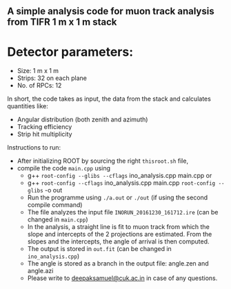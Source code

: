 ## A simple analysis code for muon track analysis from TIFR 1 m x 1 m stack 

# Detector parameters:
 * Size: 1 m x 1 m
 * Strips: 32 on each plane
 * No. of RPCs: 12

In short, the code takes as input, the data from the stack and calculates quantities like:

 * Angular distribution (both zenith and azimuth)
 * Tracking efficiency
 * Strip hit multiplicity

Instructions to run:

* After initializing ROOT by sourcing the right `thisroot.sh` file,
* compile the code `main.cpp` using 
    * g++  `root-config --glibs --cflags` ino_analysis.cpp main.cpp or
    * g++  `root-config --cflags` ino_analysis.cpp main.cpp `root-config --glibs` -o out
    * Run the programme using `./a.out` or `./out` (if using the second compile command)
    * The file analyzes the input file `INORUN_20161230_161712.ire` (can be changed in `main.cpp`)
    * In the analysis, a straight line is fit to muon track from which the slope and intercepts of the 2 projections are estimated. From the slopes and the intercepts, the angle of arrival is then computed.
    * The output is stored in `out.fit` (can be changed in `ino_analysis.cpp`)
    * The angle is stored as a branch in the output file: angle.zen and angle.azi
    * Please write to deepaksamuel@cuk.ac.in in case of any questions.


